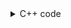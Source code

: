 <details><summary>C++ code</summary>

![](../../../../assets/find-first-node-loop-linked-list.png)

</details>
